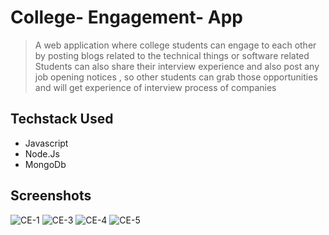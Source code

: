 # College- Engagement- App
> A web application where college students can engage to each other by posting blogs
related to the technical things or software related
> Students can also share their interview experience and also post any job opening notices , so other
students can grab those opportunities and will get experience of interview process of companies

## Techstack Used
- Javascript
- Node.Js
- MongoDb


## Screenshots
![CE-1](https://user-images.githubusercontent.com/60291173/177271834-b9c4801e-fef4-45f0-858d-ae770de1c854.png)
![CE-3](https://user-images.githubusercontent.com/60291173/177271851-ac80a325-25dd-4bf4-a078-a7dfd43b472b.png)
![CE-4](https://user-images.githubusercontent.com/60291173/177272041-2527f683-4f6f-431b-a0c0-c4d6b014925d.png)
![CE-5](https://user-images.githubusercontent.com/60291173/177272137-de5404d6-1deb-4f11-8dcd-bb5958a3d637.png)
